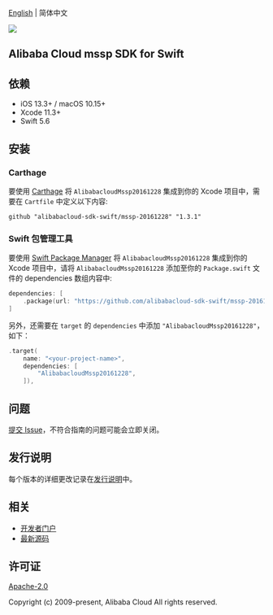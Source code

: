 [English](README.md) | 简体中文

![](https://aliyunsdk-pages.alicdn.com/icons/AlibabaCloud.svg)

## Alibaba Cloud mssp SDK for Swift

## 依赖

- iOS 13.3+ / macOS 10.15+
- Xcode 11.3+
- Swift 5.6

## 安装

### Carthage

要使用 [Carthage](https://github.com/Carthage/Carthage) 将 `AlibabacloudMssp20161228` 集成到你的 Xcode 项目中，需要在 `Cartfile` 中定义以下内容:

```ogdl
github "alibabacloud-sdk-swift/mssp-20161228" "1.3.1"
```

### Swift 包管理工具

要使用 [Swift Package Manager](https://swift.org/package-manager/) 将 `AlibabacloudMssp20161228` 集成到你的 Xcode 项目中，请将 `AlibabacloudMssp20161228` 添加至你的 `Package.swift` 文件的 dependencies 数组内容中:

```swift
dependencies: [
    .package(url: "https://github.com/alibabacloud-sdk-swift/mssp-20161228.git", from: "1.3.1")
]
```

另外，还需要在 `target` 的 `dependencies` 中添加 `"AlibabacloudMssp20161228"`，如下：

```swift
.target(
    name: "<your-project-name>",
    dependencies: [
        "AlibabacloudMssp20161228",
    ]),
```

## 问题

[提交 Issue](https://github.com/alibabacloud-sdk-swift/mssp-20161228/issues/new)，不符合指南的问题可能会立即关闭。

## 发行说明

每个版本的详细更改记录在[发行说明](./ChangeLog.txt)中。

## 相关

* [开发者门户](https://next.api.aliyun.com/home)
* [最新源码](https://github.com/alibabacloud-sdk-swift/mssp-20161228)

## 许可证

[Apache-2.0](http://www.apache.org/licenses/LICENSE-2.0)

Copyright (c) 2009-present, Alibaba Cloud All rights reserved.
